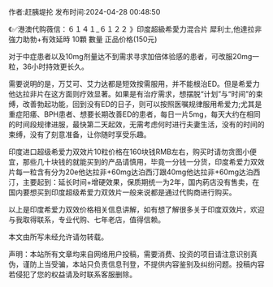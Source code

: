 <p>作者:赶胰堤抡 发布时间:2024-04-28 00:48:50</p>
<p>《✅港澳代购薇信：６１４１_６１２２ 》印度超級希愛力混合片 犀利士,他達拉非 強力助勃+有效延時 10顆 數量 正品价格(150元) </p>
									<p>对于中症患者以及10mg剂量达不到需求寻求加倍体验感的患者，可改服20mg一粒，36小时持效更长久。</p><p>需要说明的是，万艾可、艾力达都是短效按需服用，并不能根治ED。但是希爱力他达拉非片在这方面则疗效显著。如果是有治疗需求，想摆脱“计划”与“时间”的束缚，改善勃起功能，回到没有ED的日子，则可以按照医嘱规律服用希爱力;尤其是重症阳痿、BPH患者、想要长期改善ED的患者，每日一片5mg，每天大约在相同的时间段规律进服，最快第二天起效，无需考虑何时进行夫妻生活，没有的时间的束缚，没有了刻意准备，让你随时享受乐趣。</p><p></p><p></p><p>印度进口超级希爱力双效片10粒价格在160块钱RMB左右，购买时请勿贪图小便宜，那些几十块钱的就能买到的产品请慎用，毕竟一分钱一分货，印度希爱力双效片每一粒含有分为20e他达拉非+60mg达泊西汀跟40mg他达拉非+60mg达泊西汀，主要起到：延长时间+增硬效果，保质期统一为2年，国内葯店没有售卖，在国内要想买到印度超级希爱力双效片一般来说都是通过代购商进行购买。</p><p>以上是印度希爱力双效价格相关信息讲解，如有想了解很多关于印度双效片，欢迎与我取得联系，专业代购、七年老店，值得信赖。</p><p>本文由所写未经允许请勿转载。</p>				声明：本站所有文章均来自网络用户投稿，需要消费、投资的项目请注意识别真伪，谨防上当受骗，本站只负责信息刊登，不提供内容鉴别及纠纷问题。投稿内容若侵犯了您的权益请及时联系客服删除。				
